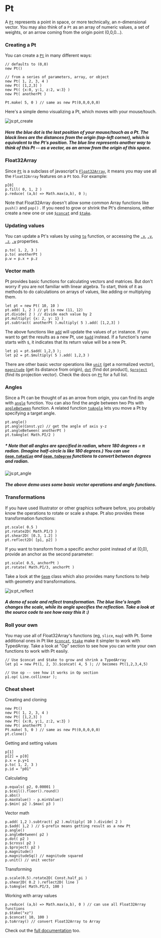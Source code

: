 # Pt

A [`Pt`](#pt-pt) represents a point in space, or more technically, an _n_-dimensional vector. You may also think of a `Pt` as an array of numeric values, a set of weights, or an arrow coming from the origin point (0,0,0...). 

### Creating a Pt

You can create a [`Pt`](#pt-pt) in many different ways:
```
// defaults to (0,0)
new Pt() 

// from a series of parameters, array, or object
new Pt( 1, 2, 3, 4 )  
new Pt( [1,2,3] ) 
new Pt( {x:0, y:1, z:2, w:3} )
new Pt( anotherPt ) 

Pt.make( 5, 0 ) // same as new Pt(0,0,0,0,0)
```

Here's a simple demo visualizing a Pt, which moves with your mouse/touch. 

![js:pt_create](./assets/bg.png)

##### Here the blue dot is the last position of your mouse/touch as a Pt. The black lines are the distances from the origin (top-left corner), which is equivalent to the Pt's position. The blue line represents another way to think of this Pt -- as a vector, as an arrow from the origin of this space.

### Float32Array

Since [`Pt`](#pt-pt) is a subclass of javascript's [`Float32Array`](https://developer.mozilla.org/en-US/docs/Web/JavaScript/Reference/Global_Objects/Float32Array), it means you may use all the `Float32Array` features on a `Pt` too. For example:
```
p[0]
p.fill( 0, 1, 2 )
p.reduce( (a,b) => Math.max(a,b), 0 );
```

Note that Float32Array doesn't allow some common Array functions like `push()` and `pop()` . If you need to grow or shrink the Pt's dimensions, either create a new one or use [`$concat`](#pt-pt) and [`$take`](#pt-pt).

### Updating values

You can update a Pt's values by using [`to`](#pt-pt) function, or accessing the [`.x`](#pt-pt), [`.y`](#pt-pt), [`.z`](#pt-pt), [`.w`](#pt-pt) properties.
```
p.to( 1, 2, 3 )
p.to( anotherPt )
p.w = p.x + p.z
```
### Vector math
Pt provides basic functions for calculating vectors and matrices. But don't worry if you are not familiar with linear algebra. To start, think of it as methods to do calculations on arrays of values, like adding or multiplying them. 
```
let pt = new Pt( 10, 10 )
pt.add( 1, 2 ) // pt is now (11, 12)
pt.divide( 2 ) // divide each value by 2
pt.multiply( {x: 2, y: 1} )
pt.subtract( anotherPt ).multiply( 5 ).add( [1,2,3] )
```
The above functions like [`add`](#pt-pt) will update the values of `pt` instance. If you want to get the results as a new Pt, use [`$add`](#pt-pt) instead. If a function's name starts with `$`, it indicates that its return value will be a new Pt.
```
let p1 = pt.$add( 1,2,3 );
let p2 = pt.$multiply( 5 ).add( 1,2,3 )

```
There are other basic vector operations like [`unit`](#pt-pt) (get a normalized vector), [`magnitude`](#pt-pt) (get its distance from origin), [`dot`](#pt-pt) (find dot product), [`$project`](#pt-pt) (find its projection vector). Check the docs on [`Pt`](#pt-pt) for a full list.

### Angles
Since a Pt can be thought of as an arrow from origin, you can find its angle with [`angle`](#pt-pt) function. You can also find the angle between two Pts with [`angleBetween`](#pt-pt) function. A related function [`toAngle`](#pt-pt) lets you move a Pt by specifying a target angle.
```
pt.angle()
pt.angle(Const.yz) // get the angle of axis y-z
pt.angleBetween( anotherPt )
pt.toAngle( Math.PI/2 )
```

##### * Note that all angles are specified in radian, where 180 degrees = _π_ radian. (Imagine half-circle is like 180 degrees.) You can use [`Geom.toRadian`](#num-geom) and [`Geom.toDegree`](#num-geom) functions to convert between degrees and radian.

![js:pt_angle](./assets/bg.png)

##### The above demo uses some basic vector operations and angle functions.

### Transformations

If you have used Illustrator or other graphics software before, you probably know the operations to rotate or scale a shape. Pt also provides these transformation functions:
```
pt.scale( 0.5 )
pt.rotate2D( Math.PI/3 )
pt.shear2D( [0.3, 1.2] )
pt.reflect2D( [p1, p2] ) 
```

If you want to transform from a specific anchor point instead of at (0,0), provide an anchor as the second parameter:
```
pt.scale( 0.5, anchorPt )
pt.rotate( Math.PI/3, anchorPt )
```

Take a look at the [`Geom`](#num-geom) class which also provides many functions to help with geometry and transformations.

![js:pt_reflect](./assets/bg.png)

##### A demo of scale and reflect transformation. The blue line's length changes the scale, while its angle specifies the reflection. Take a look at the source code to see how easy this it :)

### Roll your own

You may use all of Float32Array's functions (eg, `slice`, `map`) with Pt. Some additional ones in Pt like [`$concat`](#pt-pt), [`$take`](#pt-pt) make it simpler to work with TypedArray. Take a look at "Op" section to see how you can write your own functions to work with Pt easily.
```
// Use $concat and $take to grow and shrink a TypedArray 
let p1 = new Pt(1, 2, 3).$concat( 4, 5 ); // becomes Pt(1,2,3,4,5)

// Use op -- see how it works in Op section
p1.op( Line.collinear );
```

### Cheat sheet
Creating and cloning
```
new Pt()
new Pt( 1, 2, 3, 4 )  
new Pt( [1,2,3] ) 
new Pt( {x:0, y:1, z:2, w:3} )
new Pt( anotherPt ) 
Pt.make( 5, 0 ) // same as new Pt(0,0,0,0,0)
pt.clone()
```

Getting and setting values
```
p[1]
p[2] = p[0]
p.x = p.y+1
p.to( 1, 2, 3 )
p.id = "p01"
```

Calculating
```
p.equals( p2, 0.00001 )
p.$ceil().floor().round()
p.abs()
p.maxValue() - p.minValue()
p.$min( p2 ).$max( p3 )
```

Vector math
```
p.add( 1,2 ).subtract( p2 ).multiply( 10 ).divide( 2 )
p.$add( 1,2 ) // $-prefix means getting result as a new Pt
p.angle()
p.angleBetween( p2 )
p.dot( p2 )
p.$cross( p2 )
p.$project( p2 )
p.magnitude()
p.magnitudeSq() // magnitude squared
p.unit() // unit vector
```

Transforming
```
p.scale(0.5).rotate2D( Const.half_pi )
p.shear2D( 0.2 ).reflect2D( line )
p.toAngle( Math.PI/3, 100 )
```

Working with array values
```
p.reduce( (a,b) => Math.max(a,b), 0 ) // can use all Float32Array functions
p.$take("xz")
p.$concat( 10, 100 )
p.toArray() // convert Float32Array to Array
```

Check out the [full documentation](../docs/) too.